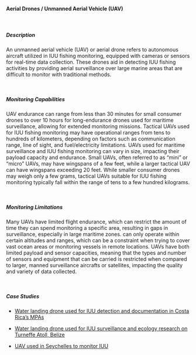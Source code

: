 <br>

#### **Aerial Drones / Unmanned Aerial Vehicle (UAV)**

<br>

##### **Description**

An unmanned aerial vehicle (UAV) or aerial drone refers to autonomous aircraft utilized in IUU fishing monitoring, equipped with cameras or sensors for real-time data collection. These drones aid in detecting IUU fishing activities by providing aerial surveillance over large marine areas that are difficult to monitor with traditional methods. 

<br>

##### **Monitoring Capabilities**

UAV endurance can range from less than 30 minutes for small consumer drones to over 10 hours for long-endurance drones used for maritime surveillance, allowing for extended monitoring missions. Tactical UAVs used for IUU fishing monitoring may have operational ranges from tens to hundreds of kilometers, depending on factors such as communication range, line of sight, and fuel/electricity limitations. UAVs used for maritime surveillance and IUU fishing monitoring can vary in size, impacting their payload capacity and endurance. Small UAVs, often referred to as “mini” or “micro” UAVs, may have wingspans of a few feet, while a larger tactical UAV can have wingspans exceeding 20 feet. While smaller consumer drones may weigh only a few grams, tactical UAVs suitable for IUU fishing monitoring typically fall within the range of tens to a few hundred kilograms. 

<br>

##### **Monitoring Limitations**

Many UAVs have limited flight endurance, which can restrict the amount of time they can spend monitoring a specific area, resulting in gaps in surveillance, especially in large maritime zones. can only operate within certain altitudes and ranges, which can be a constraint when trying to cover vast ocean areas or monitoring vessels in remote locations. UAVs have both limited payload and sensor capacities, meaning that the types and number of sensors and equipment that can be carried is restricted when compared to larger, manned surveillance aircrafts or satellites, impacting the quality and variety of data collected. 

<br>

##### **Case Studies**

- [Water landing drone used for IUU detection and documentation in Costa Rica’s MPAs](https://aeromao.com/illegal-fishing-activity-in-costa-rica/)

- [Water landing drone used for IUU surveillance and ecology research on Turneffe Atoll, Belize](https://www.researchgate.net/publication/334896572_Amphibious_Drone_Field_Report_Belize_In_partnership_with_the_Turneffe_Atoll_Sustainability_Association_Zoological_Society_of_London_the_Marine_Management_Organisation_and_the_Bertarelli_Foundation)

- [UAV used in Seychelles to monitor IUU](https://adf-magazine.com/2021/12/drones-offer-extra-eyes-in-illegal-fishing-battle/)

<br>